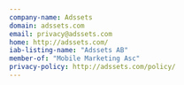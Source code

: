 ```yaml
---
company-name: Adssets
domain: adssets.com
email: privacy@adssets.com
home: http://adssets.com/
iab-listing-name: "Adssets AB"
member-of: "Mobile Marketing Asc"
privacy-policy: http://adssets.com/policy/
---
```




